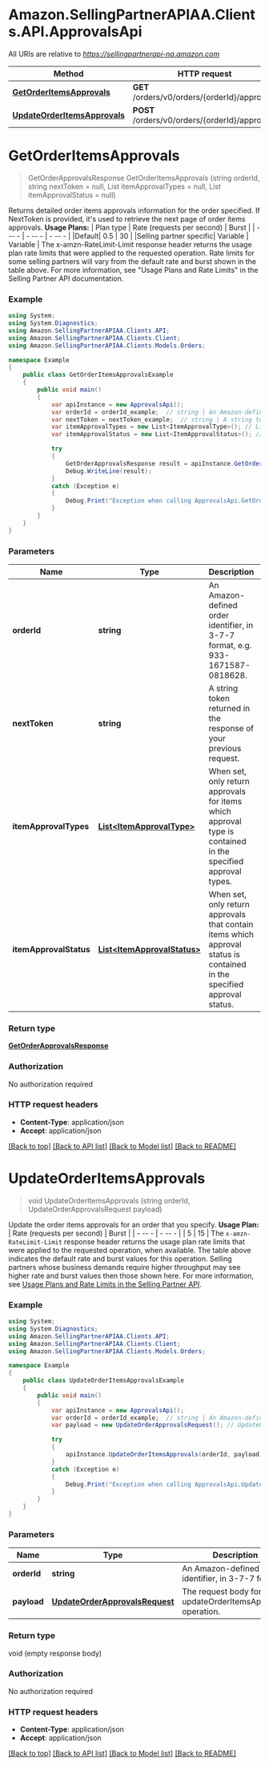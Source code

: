 # Amazon.SellingPartnerAPIAA.Clients.API.ApprovalsApi

All URIs are relative to *https://sellingpartnerapi-na.amazon.com*

Method | HTTP request | Description
------------- | ------------- | -------------
[**GetOrderItemsApprovals**](ApprovalsApi.md#getorderitemsapprovals) | **GET** /orders/v0/orders/{orderId}/approvals | 
[**UpdateOrderItemsApprovals**](ApprovalsApi.md#updateorderitemsapprovals) | **POST** /orders/v0/orders/{orderId}/approvals | 


<a name="getorderitemsapprovals"></a>
# **GetOrderItemsApprovals**
> GetOrderApprovalsResponse GetOrderItemsApprovals (string orderId, string nextToken = null, List<ItemApprovalType> itemApprovalTypes = null, List<ItemApprovalStatus> itemApprovalStatus = null)



Returns detailed order items approvals information for the order specified. If NextToken is provided, it's used to retrieve the next page of order items approvals.  **Usage Plans:**  | Plan type | Rate (requests per second) | Burst | | - -- - | - -- - | - -- - | |Default| 0.5 | 30 | |Selling partner specific| Variable | Variable |  The x-amzn-RateLimit-Limit response header returns the usage plan rate limits that were applied to the requested operation. Rate limits for some selling partners will vary from the default rate and burst shown in the table above. For more information, see \"Usage Plans and Rate Limits\" in the Selling Partner API documentation.

### Example
```csharp
using System;
using System.Diagnostics;
using Amazon.SellingPartnerAPIAA.Clients.API;
using Amazon.SellingPartnerAPIAA.Clients.Client;
using Amazon.SellingPartnerAPIAA.Clients.Models.Orders;

namespace Example
{
    public class GetOrderItemsApprovalsExample
    {
        public void main()
        {
            var apiInstance = new ApprovalsApi();
            var orderId = orderId_example;  // string | An Amazon-defined order identifier, in 3-7-7 format, e.g. 933-1671587-0818628.
            var nextToken = nextToken_example;  // string | A string token returned in the response of your previous request. (optional) 
            var itemApprovalTypes = new List<ItemApprovalType>(); // List<ItemApprovalType> | When set, only return approvals for items which approval type is contained in the specified approval types. (optional) 
            var itemApprovalStatus = new List<ItemApprovalStatus>(); // List<ItemApprovalStatus> | When set, only return approvals that contain items which approval status is contained in the specified approval status. (optional) 

            try
            {
                GetOrderApprovalsResponse result = apiInstance.GetOrderItemsApprovals(orderId, nextToken, itemApprovalTypes, itemApprovalStatus);
                Debug.WriteLine(result);
            }
            catch (Exception e)
            {
                Debug.Print("Exception when calling ApprovalsApi.GetOrderItemsApprovals: " + e.Message );
            }
        }
    }
}
```

### Parameters

Name | Type | Description  | Notes
------------- | ------------- | ------------- | -------------
 **orderId** | **string**| An Amazon-defined order identifier, in 3-7-7 format, e.g. 933-1671587-0818628. | 
 **nextToken** | **string**| A string token returned in the response of your previous request. | [optional] 
 **itemApprovalTypes** | [**List&lt;ItemApprovalType&gt;**](ItemApprovalType.md)| When set, only return approvals for items which approval type is contained in the specified approval types. | [optional] 
 **itemApprovalStatus** | [**List&lt;ItemApprovalStatus&gt;**](ItemApprovalStatus.md)| When set, only return approvals that contain items which approval status is contained in the specified approval status. | [optional] 

### Return type

[**GetOrderApprovalsResponse**](GetOrderApprovalsResponse.md)

### Authorization

No authorization required

### HTTP request headers

 - **Content-Type**: application/json
 - **Accept**: application/json

[[Back to top]](#) [[Back to API list]](../README.md#documentation-for-api-endpoints) [[Back to Model list]](../README.md#documentation-for-models) [[Back to README]](../README.md)

<a name="updateorderitemsapprovals"></a>
# **UpdateOrderItemsApprovals**
> void UpdateOrderItemsApprovals (string orderId, UpdateOrderApprovalsRequest payload)



Update the order items approvals for an order that you specify.  **Usage Plan:**  | Rate (requests per second) | Burst | | - -- - | - -- - | | 5 | 15 |  The `x-amzn-RateLimit-Limit` response header returns the usage plan rate limits that were applied to the requested operation, when available. The table above indicates the default rate and burst values for this operation. Selling partners whose business demands require higher throughput may see higher rate and burst values then those shown here. For more information, see [Usage Plans and Rate Limits in the Selling Partner API](doc:usage-plans-and-rate-limits-in-the-sp-api).

### Example
```csharp
using System;
using System.Diagnostics;
using Amazon.SellingPartnerAPIAA.Clients.API;
using Amazon.SellingPartnerAPIAA.Clients.Client;
using Amazon.SellingPartnerAPIAA.Clients.Models.Orders;

namespace Example
{
    public class UpdateOrderItemsApprovalsExample
    {
        public void main()
        {
            var apiInstance = new ApprovalsApi();
            var orderId = orderId_example;  // string | An Amazon-defined order identifier, in 3-7-7 format.
            var payload = new UpdateOrderApprovalsRequest(); // UpdateOrderApprovalsRequest | The request body for the updateOrderItemsApprovals operation.

            try
            {
                apiInstance.UpdateOrderItemsApprovals(orderId, payload);
            }
            catch (Exception e)
            {
                Debug.Print("Exception when calling ApprovalsApi.UpdateOrderItemsApprovals: " + e.Message );
            }
        }
    }
}
```

### Parameters

Name | Type | Description  | Notes
------------- | ------------- | ------------- | -------------
 **orderId** | **string**| An Amazon-defined order identifier, in 3-7-7 format. | 
 **payload** | [**UpdateOrderApprovalsRequest**](UpdateOrderApprovalsRequest.md)| The request body for the updateOrderItemsApprovals operation. | 

### Return type

void (empty response body)

### Authorization

No authorization required

### HTTP request headers

 - **Content-Type**: application/json
 - **Accept**: application/json

[[Back to top]](#) [[Back to API list]](../README.md#documentation-for-api-endpoints) [[Back to Model list]](../README.md#documentation-for-models) [[Back to README]](../README.md)

